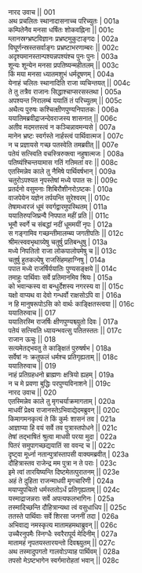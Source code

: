 नारद उवाच ||	001    
अथ प्रचलितः स्थानादासनाच्च परिच्युतः |	001a  
कम्पितेनैव मनसा धर्षितः शोकवह्निना ||	001c  
म्लानस्रग्भ्रष्टविज्ञानः प्रभ्रष्टमुकुटाङ्गदः |	002a  
विघूर्णन्स्रस्तसर्वाङ्गः प्रभ्रष्टाभरणाम्बरः ||	002c  
अदृश्यमानस्तान्पश्यन्नपश्यंश्च पुनः पुनः |	003a  
शून्यः शून्येन मनसा प्रपतिष्यन्महीतलम् ||	003c  
किं मया मनसा ध्यातमशुभं धर्मदूषणम् |	004a  
येनाहं चलितः स्थानादिति राजा व्यचिन्तयत् ||	004c  
ते तु तत्रैव राजानः सिद्धाश्चाप्सरसस्तथा |	005a  
अपश्यन्त निरालम्बं ययातिं तं परिच्युतम् ||	005c  
अथैत्य पुरुषः कश्चित्क्षीणपुण्यनिपातकः |	006a  
ययातिमब्रवीद्राजन्देवराजस्य शासनात् ||	006c  
अतीव मदमत्तस्त्वं न कञ्चिन्नावमन्यसे |	007a  
मानेन भ्रष्टः स्वर्गस्ते नार्हस्त्वं पार्थिवात्मज |	007c  
न च प्रज्ञायसे गच्छ पतस्वेति तमब्रवीत् ||	007e   
पतेयं सत्स्विति वचस्त्रिरुक्त्वा नहुषात्मजः |	008a  
पतिष्यंश्चिन्तयामास गतिं गतिमतां वरः ||	008c  
एतस्मिन्नेव काले तु नैमिषे पार्थिवर्षभान् |	009a  
चतुरोऽपश्यत नृपस्तेषां मध्ये पपात सः ||	009c  
प्रतर्दनो वसुमनाः शिबिरौशीनरोऽष्टकः |	010a  
वाजपेयेन यज्ञेन तर्पयन्ति सुरेश्वरम् ||	010c  
तेषामध्वरजं धूमं स्वर्गद्वारमुपस्थितम् |	011a  
ययातिरुपजिघ्रन्वै निपपात महीं प्रति ||	011c  
भूमौ स्वर्गे च संबद्धां नदीं धूममयीं नृपः |	012a  
स गङ्गामिव गच्छन्तीमालम्ब्य जगतीपतिः ||	012c  
श्रीमत्स्ववभृथाग्र्येषु चतुर्षु प्रतिबन्धुषु |	013a  
मध्ये निपतितो राजा लोकपालोपमेषु च ||	013c  
चतुर्षु हुतकल्पेषु राजसिंहमहाग्निषु |	014a  
पपात मध्ये राजर्षिर्ययातिः पुण्यसङ्क्षये ||	014c  
तमाहुः पार्थिवाः सर्वे प्रतिमानमिव श्रियः |	015a  
को भवान्कस्य वा बन्धुर्देशस्य नगरस्य वा ||	015c  
यक्षो वाप्यथ वा देवो गन्धर्वो राक्षसोऽपि वा |	016a  
न हि मानुषरूपोऽसि को वार्थः काङ्क्षितस्त्वया ||	016c  
ययातिरुवाच ||	017    
ययातिरस्मि राजर्षिः क्षीणपुण्यश्च्युतो दिवः |	017a  
पतेयं सत्स्विति ध्यायन्भवत्सु पतितस्ततः ||	017c  
राजान ऊचुः ||	018    
सत्यमेतद्भवतु ते काङ्क्षितं पुरुषर्षभ |	018a  
सर्वेषां नः क्रतुफलं धर्मश्च प्रतिगृह्यताम् ||	018c  
ययातिरुवाच ||	019    
नाहं प्रतिग्रहधनो ब्राह्मणः क्षत्रियो ह्यहम् |	019a  
न च मे प्रवणा बुद्धिः परपुण्यविनाशने ||	019c  
नारद उवाच ||	020    
एतस्मिन्नेव काले तु मृगचर्याक्रमागताम् |	020a  
माधवीं प्रेक्ष्य राजानस्तेऽभिवाद्येदमब्रुवन् ||	020c  
किमागमनकृत्यं ते किं कुर्मः शासनं तव |	021a  
आज्ञाप्या हि वयं सर्वे तव पुत्रास्तपोधने ||	021c  
तेषां तद्भाषितं श्रुत्वा माधवी परया मुदा |	022a  
पितरं समुपागच्छद्ययातिं सा ववन्द च ||	022c  
दृष्ट्वा मूर्ध्ना नतान्पुत्रांस्तापसी वाक्यमब्रवीत् |	023a  
दौहित्रास्तव राजेन्द्र मम पुत्रा न ते पराः |	023c  
इमे त्वां तारयिष्यन्ति दिष्टमेतत्पुरातनम् ||	023e   
अहं ते दुहिता राजन्माधवी मृगचारिणी |	024a  
मयाप्युपचितो धर्मस्ततोऽर्धं प्रतिगृह्यताम् ||	024c  
यस्माद्राजन्नराः सर्वे अपत्यफलभागिनः |	025a  
तस्मादिच्छन्ति दौहित्रान्यथा त्वं वसुधाधिप ||	025c  
ततस्ते पार्थिवाः सर्वे शिरसा जननीं तदा |	026a  
अभिवाद्य नमस्कृत्य मातामहमथाब्रुवन् ||	026c  
उच्चैरनुपमैः स्निग्धैः स्वरैरापूर्य मेदिनीम् |	027a  
मातामहं नृपतयस्तारयन्तो दिवश्च्युतम् ||	027c  
अथ तस्मादुपगतो गालवोऽप्याह पार्थिवम् |	028a  
तपसो मेऽष्टभागेन स्वर्गमारोहतां भवान् ||	028c  

